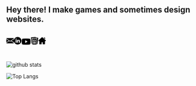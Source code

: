 ## Hey there! I make games and sometimes design websites.

<br />

<a href="mailto:vivek99.work@gmail.com">
  <img align="left" alt="Email" width="20px" src="./assets/email.svg">
</a>

<a href="https://www.linkedin.com/in/divinosdev">
  <img align="left" alt="Linkedin" width="20px" src="./assets/linkedin.svg">
</a>

<a href="https://www.youtube.com/divinosdev">
  <img align="left" alt="Youtube" width="25px" src="./assets/youtube.svg">
</a>

<a href="https://divinosdev.github.io/assets/Resume_Sept_2020.pdf">
  <img align="left" alt="Youtube" width="20px" src="./assets/cv.svg">
</a>

<a href="https://divinosdev.github.io/">
  <img align="left" alt="Youtube" width="20px" src="./assets/home.svg">
</a>

<br />
<br />
<br />

![github stats](https://github-readme-stats.vercel.app/api?username=divinosdev&show_icons=true&include_all_commits=false&count_private=true&hide=contribs)

![Top Langs](https://github-readme-stats.vercel.app/api/top-langs/?username=divinosdev&layout=compact&hide=Objective-C)


